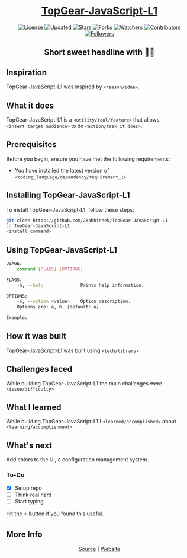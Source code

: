 <div align = "center">

<h1><a href="https://2kabhishek.github.io/TopGear-JavaScript-L1">TopGear-JavaScript-L1</a></h1>

<a href="https://github.com/2KAbhishek/TopGear-JavaScript-L1/blob/master/LICENSE">
<img alt="License" src="https://img.shields.io/github/license/2kabhishek/TopGear-JavaScript-L1?style=plastic&color=white&label=License"> </a>

<a href="https://github.com/2KAbhishek/TopGear-JavaScript-L1/pulse">
<img alt="Updated" src="https://img.shields.io/github/last-commit/2kabhishek/TopGear-JavaScript-L1?style=plastic&color=e30724&label=Updated"> </a>

<a href="https://github.com/2KAbhishek/TopGear-JavaScript-L1/stargazers">
<img alt="Stars" src="https://img.shields.io/github/stars/2kabhishek/TopGear-JavaScript-L1?style=plastic&color=00d451&label=Stars"></a>

<a href="https://github.com/2KAbhishek/TopGear-JavaScript-L1/network/members">
<img alt="Forks" src="https://img.shields.io/github/forks/2kabhishek/TopGear-JavaScript-L1?style=plastic&color=1688f0&label=Forks"> </a>

<a href="https://github.com/2KAbhishek/TopGear-JavaScript-L1/watchers">
<img alt="Watchers" src="https://img.shields.io/github/watchers/2kabhishek/TopGear-JavaScript-L1?style=plastic&color=ff5500&label=Watchers"> </a>

<a href="https://github.com/2KAbhishek/TopGear-JavaScript-L1/graphs/contributors">
<img alt="Contributors" src="https://img.shields.io/github/contributors/2kabhishek/TopGear-JavaScript-L1?style=plastic&color=f0f&label=Contributors"> </a>

<a href="https://github.com/2KAbhishek?tab=followers">
<img alt="Followers" src="https://img.shields.io/github/followers/2kabhishek?color=222&style=plastic&label=Followers"> </a>

<h2>Short sweet headline with 🎇🎉</h2>

</div>

## Inspiration

TopGear-JavaScript-L1 was inspired by `<reason/idea>`.

## What it does

TopGear-JavaScript-L1 is a `<utility/tool/feature>` that allows `<insert_target_audience>` to do `<action/task_it_does>`.

## Prerequisites

Before you begin, ensure you have met the following requirements:

- You have installed the latest version of `<coding_language/dependency/requirement_1>`

## Installing TopGear-JavaScript-L1

To install TopGear-JavaScript-L1, follow these steps:

```bash
git clone https://github.com/2kabhishek/TopGear-JavaScript-L1
cd TopGear-JavaScript-L1
<install_command>
```

## Using TopGear-JavaScript-L1

```bash
USAGE:
    command [FLAGS] [OPTIONS]

FLAGS:
    -h, --help              Prints help information.

OPTIONS:
    -o, --option <value>    Option description.
    Options are: a, b. [default: a]

Example:


```

## How it was built

TopGear-JavaScript-L1 was built using `<tech/library>`

## Challenges faced

While building TopGear-JavaScript-L1 the main challenges were `<issue/difficulty>`

## What I learned

While building TopGear-JavaScript-L1 I `<learned/accomplished>` about `<learning/accomplishment>`

## What's next

Add colors to the UI, a configuration management system.

### To-Do

- [x] Setup repo
- [ ] Think real hard
- [ ] Start typing

Hit the :star: button if you found this useful.

## More Info

<div align="center">

<a href="https://github.com/2KAbhishek/TopGear-JavaScript-L1">Source</a> |
<a href="https://2kabhishek.github.io/TopGear-JavaScript-L1">Website</a>

</div>
